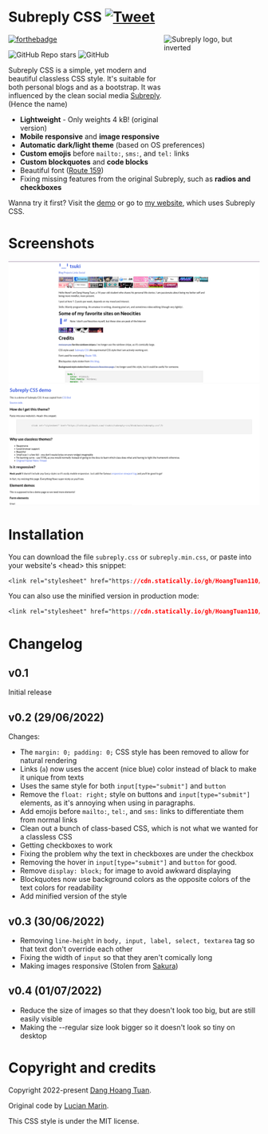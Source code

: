 # Subreply CSS [![Tweet](https://img.shields.io/twitter/url/http/shields.io.svg?style=social)](https://twitter.com/intent/tweet?text=Subreply+CSS+is+a+simple+yet+modern+and+beautiful+classless+CSS+style&url=https://github.com/HoangTuan110/subreply-css&via=DangHoangTuan20&hashtags=bootstrap,css,classless,subreply)

<img src="https://files.catbox.moe/r4sc6l.png" align="right"
     alt="Subreply logo, but inverted" width="192" height="192">

[![forthebadge](https://forthebadge.com/images/badges/built-with-love.svg)](https://forthebadge.com)

![GitHub Repo stars](https://img.shields.io/github/stars/HoangTuan110/subreply-css?style=flat-square)
![GitHub](https://img.shields.io/github/license/HoangTuan110/subreply-css?style=flat-square)

Subreply CSS is a simple, yet modern and beautiful classless CSS style. It's
suitable for both personal blogs and as a bootstrap. It was influenced by the
clean social media [Subreply](https://subreply.com/about). (Hence the name)

* **Lightweight** - Only weights 4 kB! (original version)
* **Mobile responsive** and **image responsive**
* **Automatic dark/light theme** (based on OS preferences)
* **Custom emojis** before `mailto:`, `sms:`, and `tel:` links
* **Custom blockquotes** and **code blocks**
* Beautiful font ([Route 159](https://dotcolon.net/font/route159/))
* Fixing missing features from the original Subreply, such as **radios and checkboxes**

Wanna try it first? Visit the [demo](https://raw.githack.com/HoangTuan110/subreply-css/main/test.html)
or go to [my website](https://tsk.bearblog.dev), which uses Subreply CSS.

# Screenshots

![My blog with Subreply CSS](./my_blog_with_subreply_css.png)
![Subreply CSS demo](./subreply_css_demo.png)

# Installation

You can download the file `subreply.css` or `subreply.min.css`, or paste into your website's &lt;head&gt;
this snippet:

```css
<link rel="stylesheet" href="https://cdn.statically.io/gh/HoangTuan110/subreply-css/main/subreply.css">
```

You can also use the minified version in production mode:

```css
<link rel="stylesheet" href="https://cdn.statically.io/gh/HoangTuan110/subreply-css/main/subreply.min.css">
```

# Changelog

## v0.1

Initial release

## v0.2 (29/06/2022)

Changes:

- The `margin: 0; padding: 0;` CSS style has been removed to allow for natural rendering
- Links (`a`) now uses the accent (nice blue) color instead of black to make it unique from texts
- Uses the same style for both `input[type="submit"]` and `button`
- Remove the `float: right;` style on buttons and `input[type="submit"]` elements, as it's annoying when using in paragraphs.
- Add emojis before `mailto:`, `tel:`, and `sms:` links to differentiate them from normal links
- Clean out a bunch of class-based CSS, which is not what we wanted for a classless CSS
- Getting checkboxes to work
- Fixing the problem why the text in checkboxes are under the checkbox
- Removing the hover in `input[type="submit"]` and `button` for good.
- Remove `display: block;` for image to avoid awkward displaying
- Blockquotes now use background colors as the opposite colors of the text colors for readability
- Add minified version of the style

## v0.3 (30/06/2022)

- Removing `line-height` in `body, input, label, select, textarea` tag so that text don't override each other
- Fixing the width of `input` so that they aren't comically long
- Making images responsive (Stolen from [Sakura](https://oxal.org/projects/sakura/))

## v0.4 (01/07/2022)

- Reduce the size of images so that they doesn't look too big, but are still easily visible
- Making the --regular size look bigger so it doesn't look so tiny on desktop

# Copyright and credits

Copyright 2022-present [Dang Hoang Tuan](https://tsk.bearblog.dev).

Original code by [Lucian Marin](https://github.com/lucianmarin).

This CSS style is under the MIT license.
